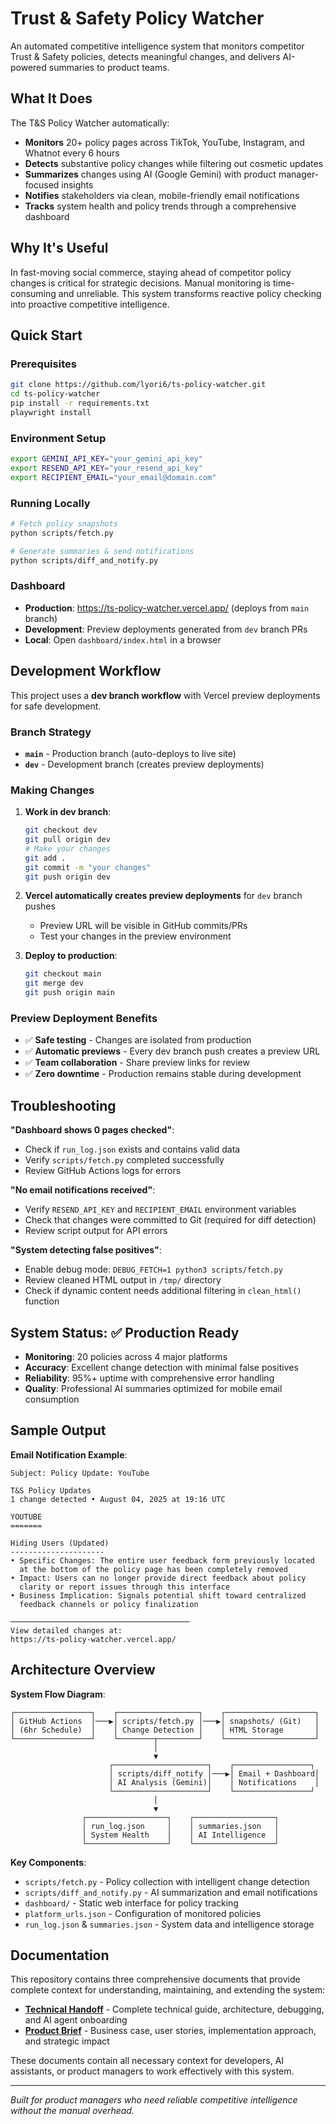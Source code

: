 # Trust & Safety Policy Watcher

An automated competitive intelligence system that monitors competitor Trust & Safety policies, detects meaningful changes, and delivers AI-powered summaries to product teams.

## What It Does

The T&S Policy Watcher automatically:
- **Monitors** 20+ policy pages across TikTok, YouTube, Instagram, and Whatnot every 6 hours
- **Detects** substantive policy changes while filtering out cosmetic updates  
- **Summarizes** changes using AI (Google Gemini) with product manager-focused insights
- **Notifies** stakeholders via clean, mobile-friendly email notifications
- **Tracks** system health and policy trends through a comprehensive dashboard

## Why It's Useful

In fast-moving social commerce, staying ahead of competitor policy changes is critical for strategic decisions. Manual monitoring is time-consuming and unreliable. This system transforms reactive policy checking into proactive competitive intelligence.

## Quick Start

### Prerequisites
```bash
git clone https://github.com/lyori6/ts-policy-watcher.git
cd ts-policy-watcher
pip install -r requirements.txt
playwright install
```

### Environment Setup
```bash
export GEMINI_API_KEY="your_gemini_api_key"
export RESEND_API_KEY="your_resend_api_key" 
export RECIPIENT_EMAIL="your_email@domain.com"
```

### Running Locally
```bash
# Fetch policy snapshots
python scripts/fetch.py

# Generate summaries & send notifications  
python scripts/diff_and_notify.py
```

### Dashboard
- **Production**: https://ts-policy-watcher.vercel.app/ (deploys from `main` branch)
- **Development**: Preview deployments generated from `dev` branch PRs
- **Local**: Open `dashboard/index.html` in a browser

## Development Workflow

This project uses a **dev branch workflow** with Vercel preview deployments for safe development.

### Branch Strategy
- **`main`** - Production branch (auto-deploys to live site)
- **`dev`** - Development branch (creates preview deployments)

### Making Changes
1. **Work in dev branch**:
   ```bash
   git checkout dev
   git pull origin dev
   # Make your changes
   git add .
   git commit -m "your changes"
   git push origin dev
   ```

2. **Vercel automatically creates preview deployments** for `dev` branch pushes
   - Preview URL will be visible in GitHub commits/PRs
   - Test your changes in the preview environment

3. **Deploy to production**:
   ```bash
   git checkout main
   git merge dev
   git push origin main
   ```

### Preview Deployment Benefits
- ✅ **Safe testing** - Changes are isolated from production
- ✅ **Automatic previews** - Every dev branch push creates a preview URL
- ✅ **Team collaboration** - Share preview links for review
- ✅ **Zero downtime** - Production remains stable during development

## Troubleshooting

**"Dashboard shows 0 pages checked"**:
- Check if `run_log.json` exists and contains valid data
- Verify `scripts/fetch.py` completed successfully
- Review GitHub Actions logs for errors

**"No email notifications received"**:
- Verify `RESEND_API_KEY` and `RECIPIENT_EMAIL` environment variables
- Check that changes were committed to Git (required for diff detection)
- Review script output for API errors

**"System detecting false positives"**:
- Enable debug mode: `DEBUG_FETCH=1 python3 scripts/fetch.py`
- Review cleaned HTML output in `/tmp/` directory
- Check if dynamic content needs additional filtering in `clean_html()` function

## System Status: ✅ Production Ready

- **Monitoring**: 20 policies across 4 major platforms
- **Accuracy**: Excellent change detection with minimal false positives
- **Reliability**: 95%+ uptime with comprehensive error handling
- **Quality**: Professional AI summaries optimized for mobile email consumption

## Sample Output

**Email Notification Example**:
```
Subject: Policy Update: YouTube

T&S Policy Updates
1 change detected • August 04, 2025 at 19:16 UTC

YOUTUBE
=======

Hiding Users (Updated)
---------------------
• Specific Changes: The entire user feedback form previously located 
  at the bottom of the policy page has been completely removed
• Impact: Users can no longer provide direct feedback about policy 
  clarity or report issues through this interface
• Business Implication: Signals potential shift toward centralized 
  feedback channels or policy finalization

────────────────────────────────────────
View detailed changes at:
https://ts-policy-watcher.vercel.app/
```

## Architecture Overview

**System Flow Diagram**:
```
┌─────────────────┐    ┌──────────────────┐    ┌────────────────────┐
│ GitHub Actions  │───▶│ scripts/fetch.py │───▶│ snapshots/ (Git)   │
│ (6hr Schedule)  │    │ Change Detection │    │ HTML Storage       │
└─────────────────┘    └────────┬─────────┘    └────────────────────┘
                                │
                                ▼
                      ┌─────────────────────┐    ┌─────────────────┐
                      │ scripts/diff_notify │───▶│ Email + Dashboard│
                      │ AI Analysis (Gemini)│    │ Notifications    │
                      └─────────────────────┘    └─────────────────┘
                                │
                                ▼
                ┌──────────────────┐    ┌──────────────────┐
                │ run_log.json     │    │ summaries.json   │
                │ System Health    │    │ AI Intelligence  │
                └──────────────────┘    └──────────────────┘
```

**Key Components**:
- `scripts/fetch.py` - Policy collection with intelligent change detection
- `scripts/diff_and_notify.py` - AI summarization and email notifications  
- `dashboard/` - Static web interface for policy tracking
- `platform_urls.json` - Configuration of monitored policies
- `run_log.json` & `summaries.json` - System data and intelligence storage

## Documentation

This repository contains three comprehensive documents that provide complete context for understanding, maintaining, and extending the system:

- **[Technical Handoff](TECHNICAL_HANDOFF.md)** - Complete technical guide, architecture, debugging, and AI agent onboarding
- **[Product Brief](PRODUCT_BRIEF.md)** - Business case, user stories, implementation approach, and strategic impact

These documents contain all necessary context for developers, AI assistants, or product managers to work effectively with this system.

---

*Built for product managers who need reliable competitive intelligence without the manual overhead.*